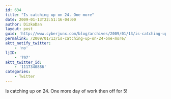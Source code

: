 ```yaml
---
id: 634
title: "Is catching up on 24. One more"
date: 2009-01-13T22:51:16-04:00
author: DizkoDan
layout: post
guid: 'http://www.cyberjunx.com/blog/archives/2009/01/13/is-catching-up-on-24-one-more/'
permalink: /2009/01/13/is-catching-up-on-24-one-more/
aktt_notify_twitter:
    - 'no'
ljID:
    - '797'
aktt_twitter_id:
    - '1117340886'
categories:
    - Twitter
---
```


Is catching up on 24. One more day of work then off for 5!